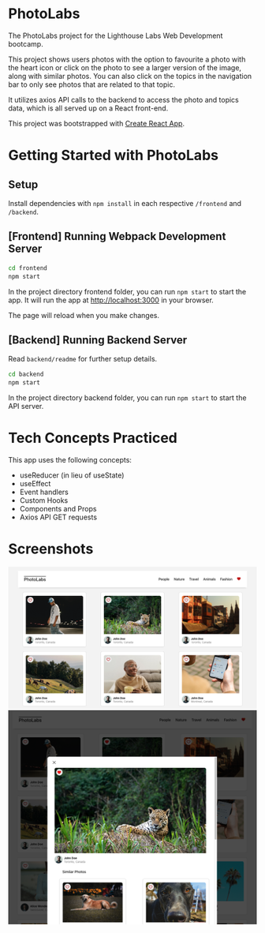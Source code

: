 # PhotoLabs

The PhotoLabs project for the Lighthouse Labs Web Development bootcamp.

This project shows users photos with the option to favourite a photo with the heart icon or click on the photo to see a larger version of the image, along with similar photos. You can also click on the topics in the navigation bar to only see photos that are related to that topic.

It utilizes axios API calls to the backend to access the photo and topics data, which is all served up on a React front-end.

This project was bootstrapped with [Create React App](https://github.com/facebook/create-react-app).

# Getting Started with PhotoLabs

## Setup

Install dependencies with `npm install` in each respective `/frontend` and `/backend`.

## [Frontend] Running Webpack Development Server

```sh
cd frontend
npm start
```

In the project directory frontend folder, you can run `npm start` to start the app. It will run the app at 
[http://localhost:3000](http://localhost:3000) in your browser.

The page will reload when you make changes.

## [Backend] Running Backend Server

Read `backend/readme` for further setup details.

```sh
cd backend
npm start
```

In the project directory backend folder, you can run `npm start` to start the API server.

# Tech Concepts Practiced

This app uses the following concepts:
* useReducer (in lieu of useState)
* useEffect
* Event handlers
* Custom Hooks
* Components and Props
* Axios API GET requests

# Screenshots
![Screenshot of main page of PhotoLabs app](docs/photolabs-main.png)
![Screenshot of open modal of PhotoLabs app](docs/photolabs-modal.png)


